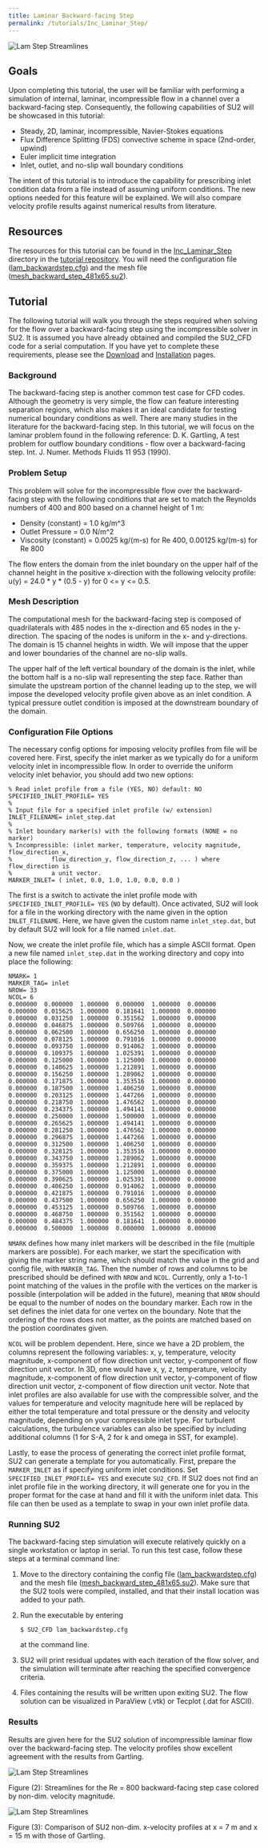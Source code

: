 ```yaml
---
title: Laminar Backward-facing Step
permalink: /tutorials/Inc_Laminar_Step/
---
```


![Lam Step Streamlines](../../Inc_Laminar_Step/images/lam_step_streamlines.png)

## Goals

Upon completing this tutorial, the user will be familiar with performing a simulation of internal, laminar, incompressible flow in a channel over a backward-facing step. Consequently, the following capabilities of SU2 will be showcased in this tutorial:
- Steady, 2D, laminar, incompressible, Navier-Stokes equations 
- Flux Difference Splitting (FDS) convective scheme in space (2nd-order, upwind)
- Euler implicit time integration
- Inlet, outlet, and no-slip wall boundary conditions

The intent of this tutorial is to introduce the capability for prescribing inlet condition data from a file instead of assuming uniform conditions. The new options needed for this feature will be explained. We will also compare velocity profile results against numerical results from literature.

## Resources

The resources for this tutorial can be found in the [Inc_Laminar_Step](https://github.com/su2code/su2code.github.io/tree/master/Inc_Laminar_Step) directory in the [tutorial repository](https://github.com/su2code/su2code.github.io/tree/master/). You will need the configuration file ([lam_backwardstep.cfg](../../Inc_Laminar_Step/lam_backwardstep.cfg)) and the mesh file ([mesh_backward_step_481x65.su2](../../Inc_Laminar_Step/mesh_backward_step_481x65.su2)).


## Tutorial

The following tutorial will walk you through the steps required when solving for the flow over a backward-facing step using the incompressible solver in SU2. It is assumed you have already obtained and compiled the SU2_CFD code for a serial computation. If you have yet to complete these requirements, please see the [Download](/docs/Download/) and [Installation](/docs/Installation/) pages.

### Background

The backward-facing step is another common test case for CFD codes. Although the geometry is very simple, the flow can feature interesting separation regions, which also makes it an ideal candidate for testing numerical boundary conditions as well. There are many studies in the literature for the backward-facing step. In this tutorial, we will focus on the laminar problem found in the following reference: D. K. Gartling, A test problem for outflow boundary conditions - flow over a backward-facing step. Int. J. Numer. Methods Fluids 11 953 (1990).


### Problem Setup

This problem will solve for the incompressible flow over the backward-facing step with the following conditions that are set to match the Reynolds numbers of 400 and 800 based on a channel height of 1 m:
- Density (constant) = 1.0 kg/m^3
- Outlet Pressure = 0.0 N/m^2
- Viscosity (constant) = 0.0025 kg/(m-s) for Re 400, 0.00125 kg/(m-s) for Re 800

The flow enters the domain from the inlet boundary on the upper half of the channel height in the positive x-direction with the following velocity profile: u(y) = 24.0 * y * (0.5 - y) for 0 <= y <= 0.5.

### Mesh Description

The computational mesh for the backward-facing step is composed of quadrilaterals with 485 nodes in the x-direction and 65 nodes in the y-direction. The spacing of the nodes is uniform in the x- and y-directions. The domain is 15 channel heights in width. We will impose that the upper and lower boundaries of the channel are no-slip walls.

The upper half of the left vertical boundary of the domain is the inlet, while the bottom half is a no-slip wall representing the step face. Rather than simulate the upstream portion of the channel leading up to the step, we will impose the developed velocity profile given above as an inlet condition. A typical pressure outlet condition is imposed at the downstream boundary of the domain.


### Configuration File Options

The necessary config options for imposing velocity profiles from file will be covered here. First, specify the inlet marker as we typically do for a uniform velocity inlet in incompressible flow. In order to override the uniform velocity inlet behavior, you should add two new options:

```
% Read inlet profile from a file (YES, NO) default: NO
SPECIFIED_INLET_PROFILE= YES
%
% Input file for a specified inlet profile (w/ extension)
INLET_FILENAME= inlet_step.dat
%
% Inlet boundary marker(s) with the following formats (NONE = no marker)
% Incompressible: (inlet marker, temperature, velocity magnitude, flow_direction_x,
%           flow_direction_y, flow_direction_z, ... ) where flow_direction is
%           a unit vector.
MARKER_INLET= ( inlet, 0.0, 1.0, 1.0, 0.0, 0.0 )
```

The first is a switch to activate the inlet profile mode with `SPECIFIED_INLET_PROFILE= YES` (`NO` by default). Once activated, SU2 will look for a file in the working directory with the name given in the option `INLET_FILENAME`. Here, we have given the custom name `inlet_step.dat`, but by default SU2 will look for a file named `inlet.dat`.

Now, we create the inlet profile file, which has a simple ASCII format. Open a new file named `inlet_step.dat` in the working directory and copy into place the following:
```
NMARK= 1
MARKER_TAG= inlet
NROW= 33
NCOL= 6
0.000000  0.000000  1.000000  0.000000  1.000000  0.000000
0.000000  0.015625  1.000000  0.181641  1.000000  0.000000
0.000000  0.031250  1.000000  0.351562  1.000000  0.000000
0.000000  0.046875  1.000000  0.509766  1.000000  0.000000
0.000000  0.062500  1.000000  0.656250  1.000000  0.000000
0.000000  0.078125  1.000000  0.791016  1.000000  0.000000
0.000000  0.093750  1.000000  0.914062  1.000000  0.000000
0.000000  0.109375  1.000000  1.025391  1.000000  0.000000
0.000000  0.125000  1.000000  1.125000  1.000000  0.000000
0.000000  0.140625  1.000000  1.212891  1.000000  0.000000
0.000000  0.156250  1.000000  1.289062  1.000000  0.000000
0.000000  0.171875  1.000000  1.353516  1.000000  0.000000
0.000000  0.187500  1.000000  1.406250  1.000000  0.000000
0.000000  0.203125  1.000000  1.447266  1.000000  0.000000
0.000000  0.218750  1.000000  1.476562  1.000000  0.000000
0.000000  0.234375  1.000000  1.494141  1.000000  0.000000
0.000000  0.250000  1.000000  1.500000  1.000000  0.000000
0.000000  0.265625  1.000000  1.494141  1.000000  0.000000
0.000000  0.281250  1.000000  1.476562  1.000000  0.000000
0.000000  0.296875  1.000000  1.447266  1.000000  0.000000
0.000000  0.312500  1.000000  1.406250  1.000000  0.000000
0.000000  0.328125  1.000000  1.353516  1.000000  0.000000
0.000000  0.343750  1.000000  1.289062  1.000000  0.000000
0.000000  0.359375  1.000000  1.212891  1.000000  0.000000
0.000000  0.375000  1.000000  1.125000  1.000000  0.000000
0.000000  0.390625  1.000000  1.025391  1.000000  0.000000
0.000000  0.406250  1.000000  0.914062  1.000000  0.000000
0.000000  0.421875  1.000000  0.791016  1.000000  0.000000
0.000000  0.437500  1.000000  0.656250  1.000000  0.000000
0.000000  0.453125  1.000000  0.509766  1.000000  0.000000
0.000000  0.468750  1.000000  0.351562  1.000000  0.000000
0.000000  0.484375  1.000000  0.181641  1.000000  0.000000
0.000000  0.500000  1.000000  0.000000  1.000000  0.000000
```

`NMARK` defines how many inlet markers will be described in the file (multiple markers are possible). For each marker, we start the specification with giving the marker string name, which should match the value in the grid and config file, with `MARKER_TAG`. Then the number of rows and columns to be prescribed should be defined with `NROW` and `NCOL`. Currently, only a 1-to-1 point matching of the values in the profile with the vertices on the marker is possible (interpolation will be added in the future), meaning that `NROW` should be equal to the number of nodes on the boundary marker. Each row in the set defines the inlet data for one vertex on the boundary. Note that the ordering of the rows does not matter, as the points are matched based on the postion coordinates given.

`NCOL` will be problem dependent. Here, since we have a 2D problem, the columns represent the following variables: x, y, temperature, velocity magnitude, x-component of flow direction unit vector, y-component of flow direction unit vector. In 3D, one would have x, y, z, temperature, velocity magnitude, x-component of flow direction unit vector, y-component of flow direction unit vector, z-component of flow direction unit vector. Note that inlet profiles are also available for use with the compressible solver, and the values for temperature and velocity magnitude here will be replaced by either the total temperature and total pressure or the density and velocity magnitude, depending on your compressible inlet type. For turbulent calculations, the turbulence variables can also be specified by including additional columns (1 for S-A, 2 for k and omega in SST, for example).

Lastly, to ease the process of generating the correct inlet profile format, SU2 can generate a template for you automatically. First, prepare the `MARKER_INLET` as if specifying uniform inlet conditions. Set `SPECIFIED_INLET_PROFILE= YES` and execute `SU2_CFD`. If SU2 does not find an inlet profile file in the working directory, it will generate one for you in the proper format for the case at hand and fill it with the uniform inlet data. This file can then be used as a template to swap in your own inlet profile data.

### Running SU2

The backward-facing step simulation will execute relatively quickly on a single workstation or laptop in serial. To run this test case, follow these steps at a terminal command line:
 1. Move to the directory containing the config file ([lam_backwardstep.cfg](../../Inc_Laminar_Step/lam_backwardstep.cfg)) and the mesh file ([mesh_backward_step_481x65.su2](../../Inc_Laminar_Step/mesh_backward_step_481x65.su2)). Make sure that the SU2 tools were compiled, installed, and that their install location was added to your path.
 2. Run the executable by entering 
 
    ```
    $ SU2_CFD lam_backwardstep.cfg
    ```
 
    at the command line. 
 3. SU2 will print residual updates with each iteration of the flow solver, and the simulation will terminate after reaching the specified convergence criteria.
 4. Files containing the results will be written upon exiting SU2. The flow solution can be visualized in ParaView (.vtk) or Tecplot (.dat for ASCII).

### Results

Results are given here for the SU2 solution of incompressible laminar flow over the backward-facing step. The velocity profiles show excellent agreement with the results from Gartling.

![Lam Step Streamlines](../../Inc_Laminar_Step/images/lam_step_streamlines.png)

Figure (2): Streamlines for the Re = 800 backward-facing step case colored by non-dim. velocity magnitude.

![Lam Step Streamlines](../../Inc_Laminar_Step/images/lam_step_profiles.png)

Figure (3): Comparison of SU2 non-dim. x-velocity profiles at x = 7 m and x = 15 m with those of Gartling.
